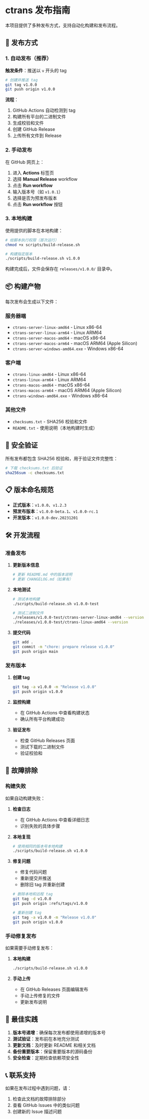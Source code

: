 # ctrans 发布指南

本项目提供了多种发布方式，支持自动化构建和发布流程。

## 🚀 发布方式

### 1. 自动发布（推荐）

**触发条件**：推送以 `v` 开头的 tag

```bash
# 创建并推送 tag
git tag v1.0.0
git push origin v1.0.0
```

**流程**：
1. GitHub Actions 自动检测到 tag
2. 构建所有平台的二进制文件
3. 生成校验和文件
4. 创建 GitHub Release
5. 上传所有文件到 Release

### 2. 手动发布

在 GitHub 网页上：
1. 进入 **Actions** 标签页
2. 选择 **Manual Release** workflow
3. 点击 **Run workflow**
4. 输入版本号（如 `v1.0.1`）
5. 选择是否为预发布版本
6. 点击 **Run workflow** 按钮

### 3. 本地构建

使用提供的脚本在本地构建：

```bash
# 给脚本执行权限（首次运行）
chmod +x scripts/build-release.sh

# 构建指定版本
./scripts/build-release.sh v1.0.0
```

构建完成后，文件会保存在 `releases/v1.0.0/` 目录中。

## 📦 构建产物

每次发布会生成以下文件：

### 服务器端
- `ctrans-server-linux-amd64` - Linux x86-64
- `ctrans-server-linux-arm64` - Linux ARM64
- `ctrans-server-macos-amd64` - macOS x86-64
- `ctrans-server-macos-arm64` - macOS ARM64 (Apple Silicon)
- `ctrans-server-windows-amd64.exe` - Windows x86-64

### 客户端
- `ctrans-linux-amd64` - Linux x86-64
- `ctrans-linux-arm64` - Linux ARM64
- `ctrans-macos-amd64` - macOS x86-64
- `ctrans-macos-arm64` - macOS ARM64 (Apple Silicon)
- `ctrans-windows-amd64.exe` - Windows x86-64

### 其他文件
- `checksums.txt` - SHA256 校验和文件
- `README.txt` - 使用说明（本地构建时生成）

## 🔐 安全验证

所有发布都包含 SHA256 校验和，用于验证文件完整性：

```bash
# 下载 checksums.txt 后验证
sha256sum -c checksums.txt
```

## 📋 版本命名规范

- **正式版本**：`v1.0.0`、`v1.2.3`
- **预发布版本**：`v1.0.0-beta.1`、`v1.0.0-rc.1`
- **开发版本**：`v1.0.0-dev.20231201`

## 🛠️ 开发流程

### 准备发布

1. **更新版本信息**
   ```bash
   # 更新 README.md 中的版本说明
   # 更新 CHANGELOG.md（如果有）
   ```

2. **本地测试**
   ```bash
   # 测试本地构建
   ./scripts/build-release.sh v1.0.0-test
   
   # 测试二进制文件
   ./releases/v1.0.0-test/ctrans-server-linux-amd64 --version
   ./releases/v1.0.0-test/ctrans-linux-amd64 --version
   ```

3. **提交代码**
   ```bash
   git add .
   git commit -m "chore: prepare release v1.0.0"
   git push origin main
   ```

### 发布版本

1. **创建 tag**
   ```bash
   git tag -a v1.0.0 -m "Release v1.0.0"
   git push origin v1.0.0
   ```

2. **监控构建**
   - 在 GitHub Actions 中查看构建状态
   - 确认所有平台构建成功

3. **验证发布**
   - 检查 GitHub Releases 页面
   - 测试下载的二进制文件
   - 验证校验和

## 🔧 故障排除

### 构建失败

如果自动构建失败：

1. **检查日志**
   - 在 GitHub Actions 中查看详细日志
   - 识别失败的具体步骤

2. **本地复现**
   ```bash
   # 使用相同的版本号本地构建
   ./scripts/build-release.sh v1.0.0
   ```

3. **修复问题**
   - 修复代码问题
   - 重新提交并推送
   - 删除旧 tag 并重新创建

   ```bash
   # 删除本地和远程 tag
   git tag -d v1.0.0
   git push origin :refs/tags/v1.0.0
   
   # 重新创建 tag
   git tag -a v1.0.0 -m "Release v1.0.0"
   git push origin v1.0.0
   ```

### 手动修复发布

如果需要手动修复发布：

1. **本地构建**
   ```bash
   ./scripts/build-release.sh v1.0.0
   ```

2. **手动上传**
   - 在 GitHub Releases 页面编辑发布
   - 手动上传修复的文件
   - 更新发布说明

## 🌟 最佳实践

1. **版本号递增**：确保每次发布都使用递增的版本号
2. **测试验证**：发布前在本地充分测试
3. **更新文档**：及时更新 README 和相关文档
4. **备份重要版本**：保留重要版本的源码备份
5. **安全检查**：定期检查依赖项安全性

## 📞 联系支持

如果在发布过程中遇到问题，请：

1. 检查此文档的故障排除部分
2. 查看 GitHub Issues 中的类似问题
3. 创建新的 Issue 描述问题 
